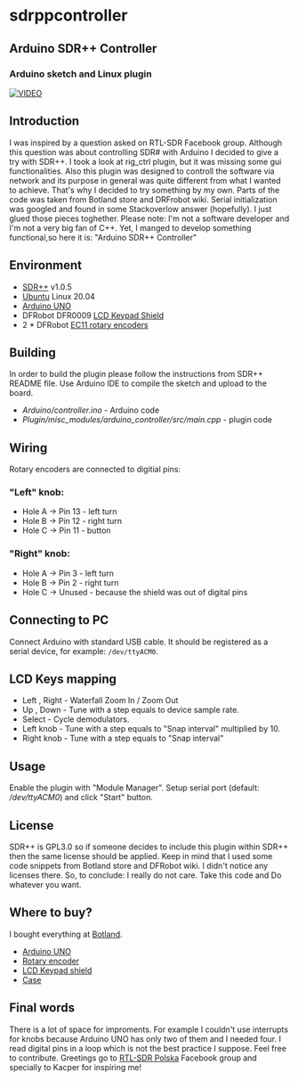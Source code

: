 # sdrppcontroller
## Arduino SDR++ Controller
### Arduino sketch and Linux plugin

[![VIDEO](https://img.youtube.com/vi/_txrEIK9pqs/0.jpg)](https://youtu.be/_txrEIK9pqs)

## Introduction
I was inspired by a question asked on RTL-SDR Facebook group. Although this question was 
about controlling SDR# with Arduino I decided to give a try with SDR++. I took a look at 
rig_ctrl plugin, but it was missing some gui functionalities. Also this plugin was 
designed to controll the software via network and its purpose in general was quite different 
from what I wanted to achieve. That's why I decided to try something by my own.
Parts of the code was taken from Botland store and DRFrobot wiki. Serial initialization was 
googled and found in some Stackoverlow answer (hopefully). I just glued those pieces toghether. 
Please note: I'm not a software developer and I'm not a very big fan of C++. Yet, I manged to 
develop something functional,so here it is: "Arduino SDR++ Controller"

## Environment
* [SDR++](https://github.com/AlexandreRouma/SDRPlusPlus) v1.0.5 
* [Ubuntu](https://ubuntu.com/) Linux 20.04
* [Arduino UNO](https://www.arduino.cc/en/main/arduinoBoardUno)
* DFRobot DFR0009 [LCD Keypad Shield](https://wiki.dfrobot.com/LCD_KeyPad_Shield_For_Arduino_SKU__DFR0009)
* 2 * DFRobot [EC11 rotary encoders](https://wiki.dfrobot.com/EC11_Rotary_Encoder_Module_SKU__SEN0235)

## Building
In order to build the plugin please follow the instructions from SDR++ README file. Use Arduino IDE to compile the sketch and upload to the board. 
* _Arduino/controller.ino_ - Arduino code
* _Plugin/misc_modules/arduino_controller/src/main.cpp_ - plugin code


## Wiring
Rotary encoders are connected to digitial pins:

### "Left" knob:
- Hole A -> Pin 13 - left turn
- Hole B -> Pin 12 - right turn
- Hole C -> Pin 11 - button

### "Right" knob:
- Hole A -> Pin 3 - left turn
- Hole B -> Pin 2 - right turn
- Hole C -> Unused - because the shield was out of digital pins 

## Connecting to PC 
Connect Arduino with standard USB cable. It should be registered as a serial device, for example: `/dev/ttyACM0`. 

## LCD Keys mapping
- Left , Right - Waterfall Zoom In / Zoom Out
- Up , Down - Tune with a step equals to device sample rate.
- Select - Cycle demodulators. 
- Left knob - Tune with a step equals to "Snap interval" multiplied by 10.
- Right knob - Tune with a step equals to "Snap interval" 

## Usage
Enable the plugin with "Module Manager". Setup serial port (default: _/dev/ttyACM0_) and click "Start" button.

## License 
SDR++ is GPL3.0 so if someone decides to include this plugin within SDR++ then the same 
license should be applied. Keep in mind that I used some code snippets from Botland store and DFRobot wiki.
I didn't notice any licenses there. So, to conclude: I really do not care. Take this code and Do whatever you want. 

## Where to buy? 
I bought everything at [Botland](https://www.botland.store/). 
- [Arduino UNO](https://botland.com.pl/arduino-seria-podstawowa-oryginalne-plytki/1060-arduino-uno-rev3-a000066-7630049200050.html)
- [Rotary encoder](https://botland.com.pl/enkodery/9533-czujnik-obrotu-impulsator-enkoder-obrotowy-dfrobot-ec11-5904422366674.html)
- [LCD Keypad shield](https://botland.com.pl/arduino-shield-klawiatury-i-wyswietlacze/2729-dfrobot-lcd-keypad-shield-v11-wyswietlacz-dla-arduino-5903351243780.html)
- [Case](https://botland.com.pl/obudowy-do-arduino/19020-obudowa-do-arduino-uno-z-lcd-keypad-shield-v11-czarno-przezroczysta-5904422362942.html)

## Final words
There is a lot of space for improments. For example I couldn't use interrupts for knobs because Arduino UNO has only two of them and I needed four. I read 
digital pins in a loop which is not the best practice I suppose. Feel free to contribute. 
Greetings go to [RTL-SDR Polska](https://www.facebook.com/groups/2628926590655863) Facebook group and specially to Kacper for inspiring me!

